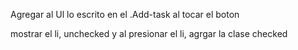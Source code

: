 Agregar al Ul lo escrito en el .Add-task al tocar el boton

mostrar el li, unchecked y al presionar el li, agrgar la clase checked

